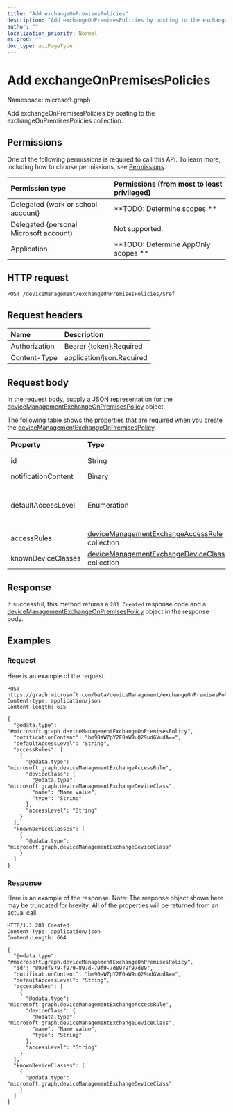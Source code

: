 ```yaml
---
title: "Add exchangeOnPremisesPolicies"
description: "Add exchangeOnPremisesPolicies by posting to the exchangeOnPremisesPolicies collection."
author: ""
localization_priority: Normal
ms.prod: ""
doc_type: apiPageType
---
```


# Add exchangeOnPremisesPolicies

Namespace: microsoft.graph

Add exchangeOnPremisesPolicies by posting to the exchangeOnPremisesPolicies collection.

## Permissions
One of the following permissions is required to call this API. To learn more, including how to choose permissions, see [Permissions](/concepts/permissions-reference.md).

|Permission type|Permissions (from most to least privileged)|
|:---|:---|
|Delegated (work or school account)|**TODO: Determine scopes **|
|Delegated (personal Microsoft account)|Not supported.|
|Application|**TODO: Determine AppOnly scopes **|

## HTTP request
<!-- {
  "blockType": "ignored"
}
-->
``` http
POST /deviceManagement/exchangeOnPremisesPolicies/$ref
```

## Request headers
|Name|Description|
|:---|:---|
|Authorization|Bearer {token}.Required|
|Content-Type|application/json.Required|

## Request body
In the request body, supply a JSON representation for the [deviceManagementExchangeOnPremisesPolicy](../resources/devicemanagementexchangeonpremisespolicy.md) object.

The following table shows the properties that are required when you create the [deviceManagementExchangeOnPremisesPolicy](../resources/devicemanagementexchangeonpremisespolicy.md).

|Property|Type|Description|
|:---|:---|:---|
|id|String| Inherited from [entity](../resources/entity.md)|
|notificationContent|Binary||
|defaultAccessLevel|Enumeration| Possible values are: `none`, `allow`, `block`, `quarantine`.|
|accessRules|[deviceManagementExchangeAccessRule](../resources/devicemanagementexchangeaccessrule.md) collection||
|knownDeviceClasses|[deviceManagementExchangeDeviceClass](../resources/devicemanagementexchangedeviceclass.md) collection||



## Response
If successful, this method returns a `201 Created` response code and a [deviceManagementExchangeOnPremisesPolicy](../resources/devicemanagementexchangeonpremisespolicy.md) object in the response body.

## Examples

### Request
Here is an example of the request.
<!-- {
  "blockType": "request",
  "name": "create_devicemanagementexchangeonpremisespolicy_from_"
}
-->
``` http
POST https://graph.microsoft.com/beta/deviceManagement/exchangeOnPremisesPolicies
Content-type: application/json
Content-length: 615

{
  "@odata.type": "#microsoft.graph.deviceManagementExchangeOnPremisesPolicy",
  "notificationContent": "bm90aWZpY2F0aW9uQ29udGVudA==",
  "defaultAccessLevel": "String",
  "accessRules": [
    {
      "@odata.type": "microsoft.graph.deviceManagementExchangeAccessRule",
      "deviceClass": {
        "@odata.type": "microsoft.graph.deviceManagementExchangeDeviceClass",
        "name": "Name value",
        "type": "String"
      },
      "accessLevel": "String"
    }
  ],
  "knownDeviceClasses": [
    {
      "@odata.type": "microsoft.graph.deviceManagementExchangeDeviceClass"
    }
  ]
}
```

### Response
Here is an example of the response. Note: The response object shown here may be truncated for brevity. All of the properties will be returned from an actual call.
<!-- {
  "blockType": "response",
  "truncated": true,
  "@odata.type": "microsoft.graph.devicemanagementexchangeonpremisespolicy"
}
-->
``` http
HTTP/1.1 201 Created
Content-Type: application/json
Content-Length: 664

{
  "@odata.type": "#microsoft.graph.deviceManagementExchangeOnPremisesPolicy",
  "id": "897df979-f979-897d-79f9-7d8979f97d89",
  "notificationContent": "bm90aWZpY2F0aW9uQ29udGVudA==",
  "defaultAccessLevel": "String",
  "accessRules": [
    {
      "@odata.type": "microsoft.graph.deviceManagementExchangeAccessRule",
      "deviceClass": {
        "@odata.type": "microsoft.graph.deviceManagementExchangeDeviceClass",
        "name": "Name value",
        "type": "String"
      },
      "accessLevel": "String"
    }
  ],
  "knownDeviceClasses": [
    {
      "@odata.type": "microsoft.graph.deviceManagementExchangeDeviceClass"
    }
  ]
}
```

